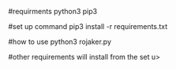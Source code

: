 #requirments
python3
pip3

#set up command
pip3 install -r requirements.txt

#how to use
python3 rojaker.py


#other requirements will install from the set u>
